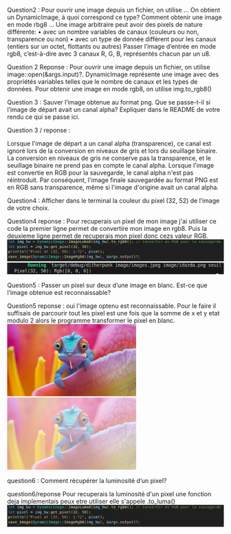 

Question2 :
    Pour ouvrir une image depuis un fichier, on utilise ... On obtient un DynamicImage, à quoi
    correspond ce type? Comment obtenir une image en mode rbg8 ...
    Une image arbitraire peut avoir des pixels de nature différente:
    • avec un nombre variables de canaux (couleurs ou non, transparence ou non)
    • avec un type de donnée différent pour les canaux (entiers sur un octet, flottants ou autres)
    Passer l’image d’entrée en mode rgb8, c’est-à-dire avec 3 canaux R, G, B, représentés chacun
    par un u8.

Question 2 Reponse : 
    Pour ouvrir une image depuis un fichier, on utilise image::open(&args.input)?. DynamicImage représente une image avec des propriétés variables telles que le nombre de canaux et les types de données. Pour obtenir une image en mode rgb8, on utilise img.to_rgb8()

Question 3 :
Sauver l’image obtenue au format png. Que se passe-t-il si l’image de départ avait un canal
alpha?
Expliquer dans le README de votre rendu ce qui se passe ici.

Question 3 / reponse : 

Lorsque l'image de départ a un canal alpha (transparence), ce canal est ignoré lors de la conversion en niveaux de gris et lors du seuillage binaire. La conversion en niveaux de gris ne conserve pas la transparence, et le seuillage binaire ne prend pas en compte le canal alpha. Lorsque l'image est convertie en RGB pour la sauvegarde, le canal alpha n'est pas réintroduit. Par conséquent, l'image finale sauvegardée au format PNG est en RGB sans transparence, même si l'image d'origine avait un canal alpha.

Question4 : 
    Afficher dans le terminal la couleur du pixel (32, 52) de l’image de votre choix.

Question4 reponse : 
    Pour recuperais un pixel de mon image j'ai utiliser ce code la premier ligne permet de convertire mon image en rgb8. Puis la deuxieme ligne permet de recuperais mon pixel donc cezs valeur RGB. 
    ![alt text](imagePourReadMe/image.png)
    ![alt text](imagePourReadMe/image-2.png)

Question5 :
    Passer un pixel sur deux d’une image en blanc. Est-ce que l’image obtenue est reconnaissable?

Question5 reponse : 
    oui l'image optenu est reconnaissable. Pour le faire il suffisais de parcourir tout les pixel est une fois que la somme de x et y etat modulo 2 alors le programme transformer le pixel en blanc. 
    ![alt text](imagePourReadMe/imageInitiale.jpeg)
    ![alt text](imagePourReadMe/imageQuestion5PixelBlanc.png)
    

question6 :
    Comment récupérer la luminosité d’un pixel?


question6/reponse
    Pour recuperais la luminosité d'un pixel une fonction deja implementais peux etre utiliser elle s'appele .to_luma()
    ![alt text](image.png)
